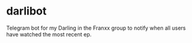 # darlibot
Telegram bot for my Darling in the Franxx group to notify when all users have watched the most recent ep.

